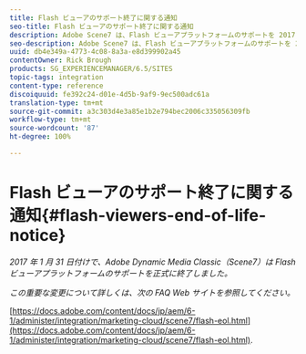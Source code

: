 ```yaml
---
title: Flash ビューアのサポート終了に関する通知
seo-title: Flash ビューアのサポート終了に関する通知
description: Adobe Scene7 は、Flash ビューアプラットフォームのサポートを 2017 年 1 月 31 日に正式に終了します。
seo-description: Adobe Scene7 は、Flash ビューアプラットフォームのサポートを 2017 年 1 月 31 日に正式に終了します。
uuid: db4e349a-4773-4c08-8a3a-e8d399902a45
contentOwner: Rick Brough
products: SG_EXPERIENCEMANAGER/6.5/SITES
topic-tags: integration
content-type: reference
discoiquuid: fe392c24-d01e-4d5b-9af9-9ec500adc61a
translation-type: tm+mt
source-git-commit: a3c303d4e3a85e1b2e794bec2006c335056309fb
workflow-type: tm+mt
source-wordcount: '87'
ht-degree: 100%

---
```



# Flash ビューアのサポート終了に関する通知{#flash-viewers-end-of-life-notice}

*2017 年 1 月 31 日付けで、Adobe Dynamic Media Classic（Scene7）は Flash ビューアプラットフォームのサポートを正式に終了しました。*

*この重要な変更について詳しくは、次の FAQ Web サイトを参照してください。*

[https://docs.adobe.com/content/docs/jp/aem/6-1/administer/integration/marketing-cloud/scene7/flash-eol.html](https://docs.adobe.com/content/docs/jp/aem/6-1/administer/integration/marketing-cloud/scene7/flash-eol.html).
